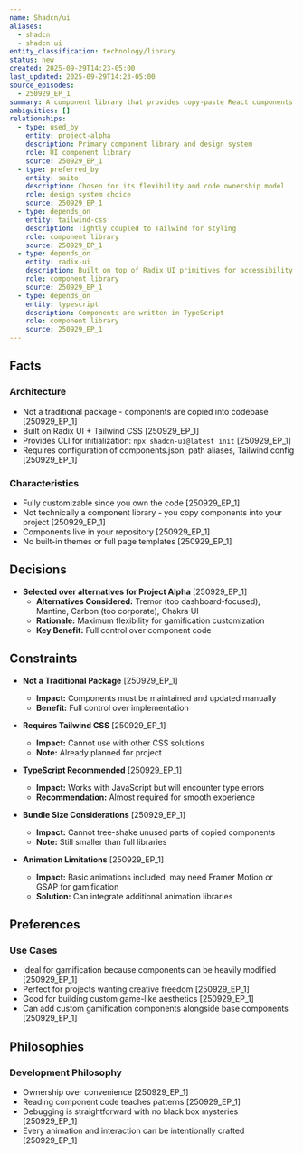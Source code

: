 ```yaml
---
name: Shadcn/ui
aliases:
  - shadcn
  - shadcn ui
entity_classification: technology/library
status: new
created: 2025-09-29T14:23-05:00
last_updated: 2025-09-29T14:23-05:00
source_episodes:
  - 250929_EP_1
summary: A component library that provides copy-paste React components built on Radix UI and Tailwind CSS. Selected as the design system for Project Alpha due to its flexibility and customizability.
ambiguities: []
relationships:
  - type: used_by
    entity: project-alpha
    description: Primary component library and design system
    role: UI component library
    source: 250929_EP_1
  - type: preferred_by
    entity: saito
    description: Chosen for its flexibility and code ownership model
    role: design system choice
    source: 250929_EP_1
  - type: depends_on
    entity: tailwind-css
    description: Tightly coupled to Tailwind for styling
    role: component library
    source: 250929_EP_1
  - type: depends_on
    entity: radix-ui
    description: Built on top of Radix UI primitives for accessibility
    role: component library
    source: 250929_EP_1
  - type: depends_on
    entity: typescript
    description: Components are written in TypeScript
    role: component library
    source: 250929_EP_1
---
```


## Facts

### Architecture
- Not a traditional package - components are copied into codebase [250929_EP_1]
- Built on Radix UI + Tailwind CSS [250929_EP_1]
- Provides CLI for initialization: `npx shadcn-ui@latest init` [250929_EP_1]
- Requires configuration of components.json, path aliases, Tailwind config [250929_EP_1]

### Characteristics
- Fully customizable since you own the code [250929_EP_1]
- Not technically a component library - you copy components into your project [250929_EP_1]
- Components live in your repository [250929_EP_1]
- No built-in themes or full page templates [250929_EP_1]

## Decisions

- **Selected over alternatives for Project Alpha** [250929_EP_1]
  - **Alternatives Considered:** Tremor (too dashboard-focused), Mantine, Carbon (too corporate), Chakra UI
  - **Rationale:** Maximum flexibility for gamification customization
  - **Key Benefit:** Full control over component code

## Constraints

- **Not a Traditional Package** [250929_EP_1]
  - **Impact:** Components must be maintained and updated manually
  - **Benefit:** Full control over implementation

- **Requires Tailwind CSS** [250929_EP_1]
  - **Impact:** Cannot use with other CSS solutions
  - **Note:** Already planned for project

- **TypeScript Recommended** [250929_EP_1]
  - **Impact:** Works with JavaScript but will encounter type errors
  - **Recommendation:** Almost required for smooth experience

- **Bundle Size Considerations** [250929_EP_1]
  - **Impact:** Cannot tree-shake unused parts of copied components
  - **Note:** Still smaller than full libraries

- **Animation Limitations** [250929_EP_1]
  - **Impact:** Basic animations included, may need Framer Motion or GSAP for gamification
  - **Solution:** Can integrate additional animation libraries

## Preferences

### Use Cases
- Ideal for gamification because components can be heavily modified [250929_EP_1]
- Perfect for projects wanting creative freedom [250929_EP_1]
- Good for building custom game-like aesthetics [250929_EP_1]
- Can add custom gamification components alongside base components [250929_EP_1]

## Philosophies

### Development Philosophy
- Ownership over convenience [250929_EP_1]
- Reading component code teaches patterns [250929_EP_1]
- Debugging is straightforward with no black box mysteries [250929_EP_1]
- Every animation and interaction can be intentionally crafted [250929_EP_1]